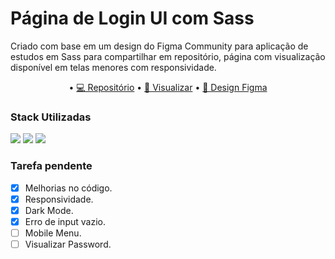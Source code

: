 
# Página de Login UI com Sass

Criado com base em um design do Figma Community para aplicação de estudos em Sass para compartilhar em repositório, página com visualização 
disponível em telas menores com responsividade.

 <p align="center">
• <a href="https://github.com/brenordev/page_login_with_sass">💻 Repositório</a>
• <a href="https://brenordev.github.io/page_login_with_sass/">🚀 Visualizar</a>
• <a href="https://www.figma.com/file/GaS3KRjb0I4F2E7mZsf7Af/Login-UI-White%2FDark-mode-(Community)?node-id=0%3A1">🎨​ Design Figma</a>
</p>

### Stack Utilizadas

<div>
  <img src="https://img.shields.io/badge/HTML5-E34F26?style=for-the-badge&logo=html5&logoColor=white">
  <img src="https://img.shields.io/badge/Sass-CC6699?style=for-the-badge&logo=sass&logoColor=white">
  <img src="https://img.shields.io/badge/JavaScript-F7DF1E?style=for-the-badge&logo=javascript&logoColor=black">
</div>

### Tarefa pendente
- [X] Melhorias no código.
- [X] Responsividade.
- [X] Dark Mode.
- [X] Erro de input vazio.
- [ ] Mobile Menu.
- [ ] Visualizar Password.
